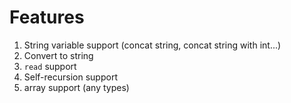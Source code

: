 # Features

1. String variable support (concat string, concat string with int...)
2. Convert to string
3. `read` support
4. Self-recursion support
5. array support (any types)
